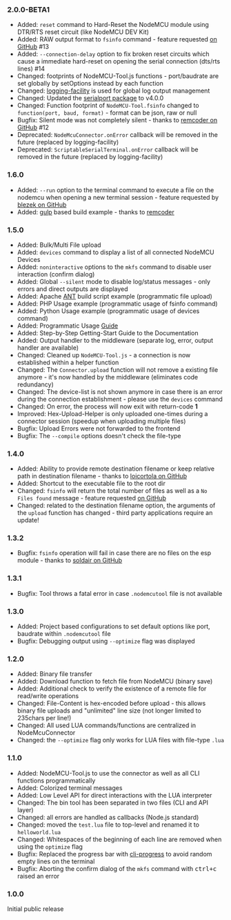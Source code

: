 ### 2.0.0-BETA1 ###
* Added: `reset` command to Hard-Reset the NodeMCU module using DTR/RTS reset circuit (like NodeMCU DEV Kit)
* Added: RAW output format to `fsinfo` command - feature requested [on GitHub](https://github.com/AndiDittrich/NodeMCU-Tool/issues/13) #13
* Added: `--connection-delay` option to fix broken reset circuits which cause a immediate hard-reset on opening the serial connection (dts/rts lines) #14 
* Changed: footprints of NodeMCU-Tool.js functions - port/baudrate are set globally by setOptions instead by each function
* Changed: [logging-facility](https://github.com/AndiDittrich/Node.Logging-Facility) is used for global log output management
* Changed: Updated the [serialport package](https://github.com/EmergingTechnologyAdvisors/node-serialport) to v4.0.0
* Changed: Function footprint of `NodeMCU-Tool.fsinfo` changed to `function(port, baud, format)` - format can be json, raw or null
* Bugfix: Silent mode was not completely silent - thanks to [remcoder on GitHub](https://github.com/remcoder) #12
* Deprecated: `NodeMcuConnector.onError` callback will be removed in the future (replaced by logging-facility)
* Deprecated: `ScriptableSerialTerminal.onError` callback will be removed in the future (replaced by logging-facility)

### 1.6.0 ###
* Added: `--run` option to the terminal command to execute a file on the nodemcu when opening a new terminal session - feature requested by [blezek on GitHub](https://github.com/AndiDittrich/NodeMCU-Tool/issues/11)
* Added: [gulp](http://gulpjs.com/) based build example - thanks to [remcoder](https://github.com/AndiDittrich/NodeMCU-Tool/commits/master?author=remcoder)

### 1.5.0 ###
* Added: Bulk/Multi File upload
* Added: `devices` command to display a list of all connected NodeMCU Devices
* Added: `noninteractive` options to the `mkfs` command to disable user interaction (confirm dialog)
* Added: Global `--silent` mode to disable log/status messages - only errors and direct outputs are displayed
* Added: Apache [ANT](http://ant.apache.org/) build script example (programmatic file upload)
* Added: PHP Usage example (programmatic usage of fsinfo command)
* Added: Python Usage example (programmatic usage of devices command)
* Added: Programmatic Usage [Guide](docs/ProgrammaticUsage.md)
* Added: Step-by-Step Getting-Start Guide to the Documentation
* Added: Output handler to the middleware (separate log, error, output handler are available)
* Changed: Cleaned up `NodeMCU-Tool.js` - a connection is now established within a helper function
* Changed: The `Connector.upload` function will not remove a existing file anymore - it's now handled by the middleware (eliminates code redundancy)
* Changed: The device-list is not shown anymore in case there is an error during the connection establishment - please use the `devices` command
* Changed: On error, the process will now exit with return-code **1**
* Improved: Hex-Upload-Helper is only uploaded one-times during a connector session (speedup when uploading multiple files)
* Bugfix: Upload Errors were not forwarded to the frontend 
* Bugfix: The `--compile` options doesn't check the file-type

### 1.4.0 ###
* Added: Ability to provide remote destination filename or keep relative path in destination filename - thanks to [loicortola on GitHub](https://github.com/AndiDittrich/NodeMCU-Tool/pull/5)
* Added: Shortcut to the executable file to the root dir 
* Changed: `fsinfo` will return the total number of files as well as a `No Files found` message - feature requested [on GitHub](https://github.com/AndiDittrich/NodeMCU-Tool/issues/3)
* Changed: related to the destination filename option, the arguments of the `upload` function has changed - third party applications require an update!

### 1.3.2 ###
* Bugfix: `fsinfo` operation will fail in case there are no files on the esp module - thanks to [soldair on GitHub](https://github.com/AndiDittrich/NodeMCU-Tool/pull/1)

### 1.3.1 ###
* Bugfix: Tool throws a fatal error in case `.nodemcutool` file is not available

### 1.3.0 ###
* Added: Project based configurations to set default options like port, baudrate within `.nodemcutool` file
* Bugfix: Debugging output using `--optimize` flag was displayed

### 1.2.0 ###
* Added: Binary file transfer
* Added: Download function to fetch file from NodeMCU (binary save)
* Added: Additional check to verify the existence of a remote file for read/write operations 
* Changed: File-Content is hex-encoded before upload - this allows binary file uploads and "unlimited" line size (not longer limited to 235chars per line!)
* Changed: All used LUA commands/functions are centralized in NodeMcuConnector
* Changed: the `--optimize` flag only works for LUA files with file-type `.lua`

### 1.1.0 ###
* Added: NodeMCU-Tool.js to use the connector as well as all CLI functions programmatically
* Added: Colorized terminal messages
* Added: Low Level API for direct interactions with the LUA interpreter
* Changed: The bin tool has been separated in two files (CLI and API layer)
* Changed: all errors are handled as callbacks (Node.js standard)
* Changed: moved the `test.lua` file to top-level and renamed it to `helloworld.lua`
* Changed: Whitespaces of the beginning of each line are removed when using the `optimize` flag
* Bugfix: Replaced the progress bar with [cli-progress](https://www.npmjs.com/package/cli-progress) to avoid random empty lines on the terminal
* Bugfix: Aborting the confirm dialog of the `mkfs` command with <kbd>ctrl+c</kbd> raised an error

### 1.0.0 ###
Initial public release